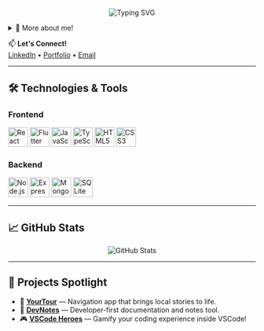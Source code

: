 # 
<p align="center">
  <img src="https://readme-typing-svg.herokuapp.com?font=Fira+Code&size=28&pause=1000&center=true&vCenter=true&width=600&lines=Hi+there!+I'm+Garrett+Hayes;Developer+%7C+Builder+%7C+Creator" alt="Typing SVG" />
</p>

<details>
  <summary>🧠 More about me!</summary>

  - 🎓 Computer Science Major
  - 👨‍💻 DevOps Engineer
  - ⭐ Founder of YourTour

</details>

📫 **Let's Connect!**  
[LinkedIn](https://www.linkedin.com/in/garretthayes/) • [Portfolio](https://yourwebsite.com) • [Email](mailto:your.email@example.com)

---

## 🛠️ Technologies & Tools

### Frontend
<p align="left">
  <img src="https://cdn.jsdelivr.net/gh/devicons/devicon/icons/react/react-original.svg" alt="React" width="40" height="40"/>
  <img src="https://cdn.jsdelivr.net/gh/devicons/devicon/icons/flutter/flutter-original.svg" alt="Flutter" width="40" height="40"/>
  <img src="https://cdn.jsdelivr.net/gh/devicons/devicon/icons/javascript/javascript-original.svg" alt="JavaScript" width="40" height="40"/>
  <img src="https://cdn.jsdelivr.net/gh/devicons/devicon/icons/typescript/typescript-original.svg" alt="TypeScript" width="40" height="40"/>
  <img src="https://cdn.jsdelivr.net/gh/devicons/devicon/icons/html5/html5-original.svg" alt="HTML5" width="40" height="40"/>
  <img src="https://cdn.jsdelivr.net/gh/devicons/devicon/icons/css3/css3-original.svg" alt="CSS3" width="40" height="40"/>
</p>

### Backend
<p align="left">
  <img src="https://cdn.jsdelivr.net/gh/devicons/devicon/icons/nodejs/nodejs-original.svg" alt="Node.js" width="40" height="40"/>
  <img src="https://cdn.jsdelivr.net/gh/devicons/devicon/icons/express/express-original.svg" alt="Express.js" width="40" height="40"/>
  <img src="https://cdn.jsdelivr.net/gh/devicons/devicon/icons/mongodb/mongodb-original.svg" alt="MongoDB" width="40" height="40"/>
  <img src="https://cdn.jsdelivr.net/gh/devicons/devicon/icons/sqlite/sqlite-original.svg" alt="SQLite" width="40" height="40"/>
</p>


---

## 📈 GitHub Stats

<p align="center">
  <img src="https://github-readme-stats.vercel.app/api?username=bridgeshayes&show_icons=true&theme=radical" alt="GitHub Stats" />
</p>

---

## 🌟 Projects Spotlight

- 🚗 [**YourTour**](https://yourtournavigation.com) — Navigation app that brings local stories to life.
- 📓 [**DevNotes**](https://github.com/bridgeshayes/DevNotes) — Developer-first documentation and notes tool.
- 🎮 [**VSCode Heroes**](https://github.com/bridgeshayes/vscode-battle-arena) — Gamify your coding experience inside VSCode!
